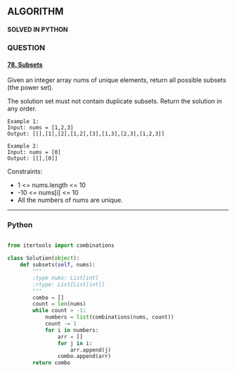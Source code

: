 ## ALGORITHM

#### SOLVED IN PYTHON
### QUESTION

#### [78. Subsets](https://leetcode.com/problems/subsets/)

Given an integer array nums of unique elements, return all possible subsets (the power set).

The solution set must not contain duplicate subsets. Return the solution in any order.

```
Example 1:
Input: nums = [1,2,3]
Output: [[],[1],[2],[1,2],[3],[1,3],[2,3],[1,2,3]]

Example 2:
Input: nums = [0]
Output: [[],[0]]
```

Constraints:

* 1 <= nums.length <= 10
* -10 <= nums[i] <= 10
* All the numbers of nums are unique.

-----

### Python

```py

from itertools import combinations

class Solution(object):
    def subsets(self, nums):
        """
        :type nums: List[int]
        :rtype: List[List[int]]
        """
        combo = []
        count = len(nums)
        while count > -1:
            numbers = list(combinations(nums, count))
            count -= 1
            for i in numbers:
                arr = []
                for j in i:
                    arr.append(j)
                combo.append(arr)
        return combo
        
```
